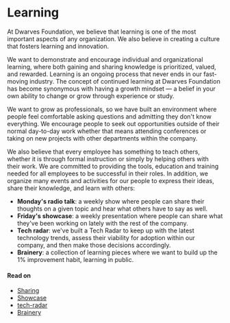 # Learning

At Dwarves Foundation, we believe that learning is one of the most important aspects of any organization. We also believe in creating a culture that fosters learning and innovation.

We want to demonstrate and encourage individual and organizational learning, where both gaining and sharing knowledge is prioritized, valued, and rewarded. Learning is an ongoing process that never ends in our fast-moving industry. The concept of continued learning at Dwarves Foundation has become synonymous with having a growth mindset — a belief in your own ability to change or grow through experience or study.

We want to grow as professionals, so we have built an environment where people feel comfortable asking questions and admitting they don't know everything. We encourage people to seek out opportunities outside of their normal day-to-day work whether that means attending conferences or taking on new projects with other departments within the company.

We also believe that every employee has something to teach others, whether it is through formal instruction or simply by helping others with their work. We are committed to providing the tools, education and training needed for all employees to be successful in their roles. In addition, we organize many events and activities for our people to express their ideas, share their knowledge, and learn with others:

- **Monday's radio talk**: a weekly show where people can share their thoughts on a given topic and hear what others have to say as well.
- **Friday's showcase**: a weekly presentation where people can share what they've been working on lately with the rest of the company.
- **Tech radar**: we've built a Tech Radar to keep up with the latest technology trends, assess their viability for adoption within our company, and then make those decisions accordingly.
- **Brainery**: a collection of learning pieces where we want to build up the 1% improvement habit, learning in public.

#### Read on

- [Sharing](sharing.md)
- [Showcase](showcase.md)
- [tech-radar](tech-radar.md)
- [Brainery](https://github.com/dwarvesf/brain)
